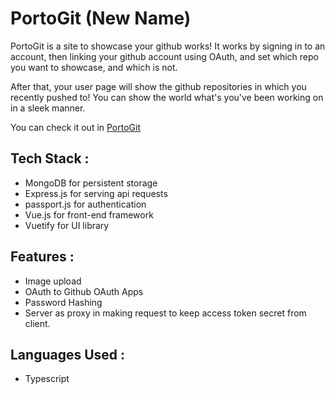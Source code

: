 # PortoGit (New Name)
PortoGit is a site to showcase your github works! It works by signing in to an account, then linking your github account using OAuth, and set which repo you want to showcase, and which is not.

After that, your user page will show the github repositories in which you recently pushed to! You can show the world what's you've been working on in a sleek manner.

You can check it out in [PortoGit](https://portogit.ikta.dev)

## Tech Stack :
  - MongoDB for persistent storage
  - Express.js for serving api requests
  - passport.js for authentication
  - Vue.js for front-end framework
  - Vuetify for UI library

## Features :
  - Image upload
  - OAuth to Github OAuth Apps
  - Password Hashing
  - Server as proxy in making request to keep access token secret from client.
  
 ## Languages Used :
  - Typescript
